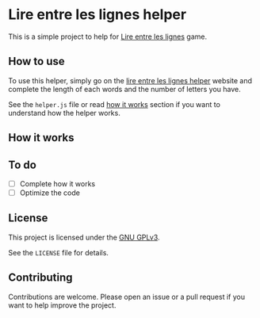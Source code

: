 # Lire entre les lignes helper

This is a simple project to help for [Lire entre les lignes](https://apps.apple.com/fr/app/lire-entre-les-lignes/id1252269368) game.

## How to use

To use this helper, simply go on the [lire entre les lignes helper](https://angel-karasu.github.io/lire-entre-les-lignes-helper/) website and complete the length of each words and the number of letters you have.

See the `helper.js` file or read [how it works](#how-it-works) section if you want to understand how the helper works.

## How it works

## To do

- [ ] Complete how it works
- [ ] Optimize the code
  
## License

This project is licensed under the [GNU GPLv3](https://choosealicense.com/licenses/gpl-3.0/).

See the `LICENSE` file for details.

## Contributing

Contributions are welcome. Please open an issue or a pull request if you want to help improve the project.
